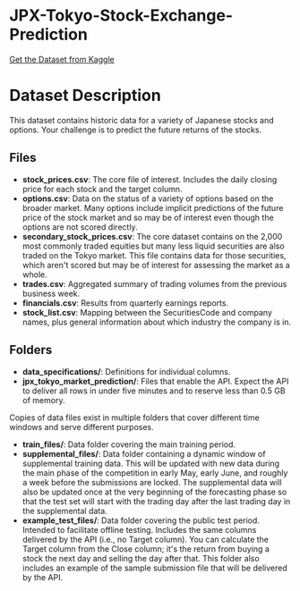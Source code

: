 # JPX-Tokyo-Stock-Exchange-Prediction

[Get the Dataset from Kaggle](https://www.kaggle.com/competitions/jpx-tokyo-stock-exchange-prediction/data)

# Dataset Description

This dataset contains historic data for a variety of Japanese stocks and options. Your challenge is to predict the future returns of the stocks.


## Files

- **stock_prices.csv**: The core file of interest. Includes the daily closing price for each stock and the target column.
- **options.csv**: Data on the status of a variety of options based on the broader market. Many options include implicit predictions of the future price of the stock market and so may be of interest even though the options are not scored directly.
- **secondary_stock_prices.csv**: The core dataset contains on the 2,000 most commonly traded equities but many less liquid securities are also traded on the Tokyo market. This file contains data for those securities, which aren't scored but may be of interest for assessing the market as a whole.
- **trades.csv**: Aggregated summary of trading volumes from the previous business week.
- **financials.csv**: Results from quarterly earnings reports.
- **stock_list.csv**: Mapping between the SecuritiesCode and company names, plus general information about which industry the company is in.

## Folders

- **data_specifications/**: Definitions for individual columns.
- **jpx_tokyo_market_prediction/**: Files that enable the API. Expect the API to deliver all rows in under five minutes and to reserve less than 0.5 GB of memory.

Copies of data files exist in multiple folders that cover different time windows and serve different purposes.

- **train_files/**: Data folder covering the main training period.
- **supplemental_files/**: Data folder containing a dynamic window of supplemental training data. This will be updated with new data during the main phase of the competition in early May, early June, and roughly a week before the submissions are locked. The supplemental data will also be updated once at the very beginning of the forecasting phase so that the test set will start with the trading day after the last trading day in the supplemental data.
- **example_test_files/**: Data folder covering the public test period. Intended to facilitate offline testing. Includes the same columns delivered by the API (i.e., no Target column). You can calculate the Target column from the Close column; it's the return from buying a stock the next day and selling the day after that. This folder also includes an example of the sample submission file that will be delivered by the API.
